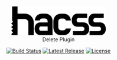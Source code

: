 <p align="center">
  <a href="https://hacss.io" target="_blank"><img width="256" src="https://raw.githubusercontent.com/hacss/assets/master/logos/hacss-black.svg"></a><br>
  Delete Plugin
</p>

<p align="center">
    <a href="https://travis-ci.org/hacss/hacss"><img src="https://img.shields.io/travis/hacss/plugin-delete/master.svg" alt="Build Status"></a>
    <a href="https://github.com/hacss/hacss/releases"><img src="https://img.shields.io/npm/v/@hacss/plugin-delete.svg" alt="Latest Release"></a>
    <a href="https://github.com/hacss/hacss/blob/master/LICENSE"><img src="https://img.shields.io/npm/l/@hacss/plugin-delete.svg" alt="License"></a>
</p>

